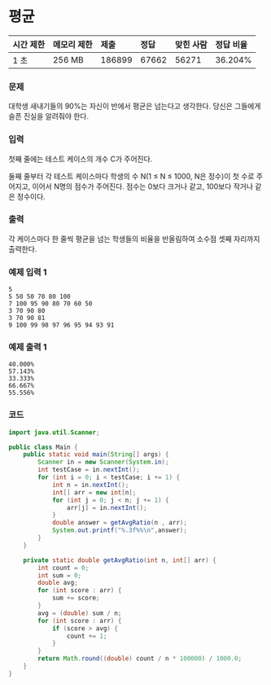 # 평균

| 시간 제한 | 메모리 제한 | 제출   | 정답  | 맞힌 사람 | 정답 비율 |
| :-------- | :---------- | :----- | :---- | :-------- | :-------- |
|1 초	|256 MB	|186899	|67662	|56271	|36.204%|

### 문제

대학생 새내기들의 90%는 자신이 반에서 평균은 넘는다고 생각한다. 당신은 그들에게 슬픈 진실을 알려줘야 한다.
### 입력

첫째 줄에는 테스트 케이스의 개수 C가 주어진다.

둘째 줄부터 각 테스트 케이스마다 학생의 수 N(1 ≤ N ≤ 1000, N은 정수)이 첫 수로 주어지고, 이어서 N명의 점수가 주어진다. 점수는 0보다 크거나 같고, 100보다 작거나 같은 정수이다.

### 출력

각 케이스마다 한 줄씩 평균을 넘는 학생들의 비율을 반올림하여 소수점 셋째 자리까지 출력한다.

### 예제 입력 1
```
5
5 50 50 70 80 100
7 100 95 90 80 70 60 50
3 70 90 80
3 70 90 81
9 100 99 98 97 96 95 94 93 91
```

### 예제 출력 1
```
40.000%
57.143%
33.333%
66.667%
55.556%
```

### 코드

```java
import java.util.Scanner;

public class Main {
    public static void main(String[] args) {
        Scanner in = new Scanner(System.in);
        int testCase = in.nextInt();
        for (int i = 0; i < testCase; i += 1) {
            int n = in.nextInt();
            int[] arr = new int[n];
            for (int j = 0; j < n; j += 1) {
                arr[j] = in.nextInt();
            }
            double answer = getAvgRatio(n , arr);
            System.out.printf("%.3f%%\n",answer);
        }
    }

    private static double getAvgRatio(int n, int[] arr) {
        int count = 0;
        int sum = 0;
        double avg;
        for (int score : arr) {
            sum += score;
        }
        avg = (double) sum / n;
        for (int score : arr) {
            if (score > avg) {
                count += 1;
            }
        }
        return Math.round((double) count / n * 100000) / 1000.0;
    }
}
```